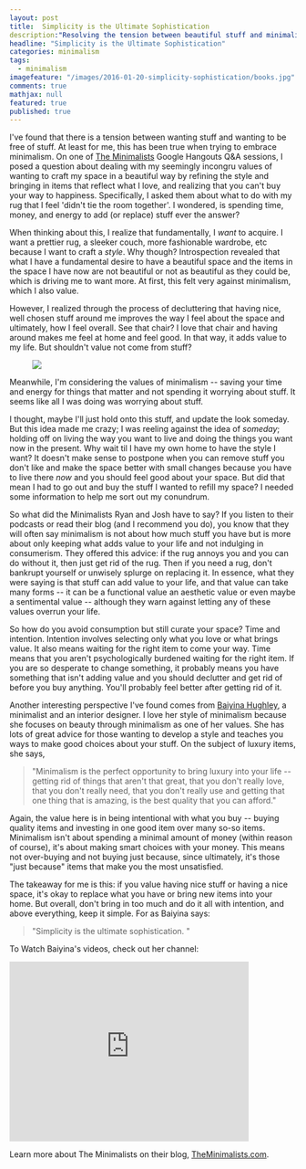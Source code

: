 ```yaml
---
layout: post
title:  Simplicity is the Ultimate Sophistication
description:"Resolving the tension between beautiful stuff and minimalism":
headline: "Simplicity is the Ultimate Sophistication"
categories: minimalism
tags: 
  - minimalism
imagefeature: "/images/2016-01-20-simplicity-sophistication/books.jpg"
comments: true
mathjax: null
featured: true
published: true
---
```


I've found that there is a tension between wanting stuff and wanting to be free of stuff. At least for me, this has been true when trying to embrace minimalism. On one of [The Minimalists](http://www.theminimalists.com) Google Hangouts Q&A sessions, I posed a question about dealing with my seemingly incongru values of wanting to craft my space in a beautiful way by refining the style and bringing in items that reflect what I love, and realizing that you can't buy your way to happiness. Specifically, I asked them about what to do with my rug that I feel 'didn't tie the room together'. I wondered, is spending time, money, and energy to add (or replace) stuff ever the answer?

When thinking about this, I realize that fundamentally, I *want* to acquire. I want a prettier rug, a sleeker couch, more fashionable wardrobe, etc because I want to craft a *style*. Why though? Introspection revealed that what I have a fundamental desire to  have a beautiful space and the items in the space I have now are not beautiful or not as beautiful as they could be, which is driving me to want more. At first, this felt very against minimalism, which I also value.

However, I realized through the process of decluttering that having nice, well chosen stuff around me improves the way I feel about the space and ultimately, how I feel overall. See that chair? I love that chair and having around makes me feel at home and feel good. In that way, it adds value to my life. But shouldn't value not come from stuff?

<figure>
	<a href="{{ site.url }}/images/2016-01-20-simplicity-sophistication/chair.jpg"><img src="{{ site.url }}/images/2016-01-20-simplicity-sophistication/chair.jpg"></a>
</figure>


Meanwhile, I'm considering the values of minimalism -- saving your time and energy for things that matter and not spending it worrying about stuff. It seems like all I was doing was worrying about stuff. 

I thought, maybe I'll just hold onto this stuff, and update the look someday. But this idea made me crazy; I was reeling against the idea of *someday*; holding off on living the way you want to live and doing the things you want now in the present. Why wait til I have my own home to have the style I want? It doesn't make sense to postpone when you can remove stuff you don't like and make the space better with small changes because you have to live there *now* and you should feel good about your space. But did that mean I had to go out and buy the stuff I wanted to refill my space? I needed some information to help me sort out my conundrum.

So what did the Minimalists Ryan and Josh have to say? If you listen to their podcasts or read their blog (and I recommend you do), you know that they will often say minimalism is not about how much stuff you have but is more about only keeping what adds value to your life and not indulging in consumerism. They offered this advice: if the rug annoys you and you can do without it, then just get rid of the rug. Then if you need a rug, don't bankrupt yourself or unwisely splurge on replacing it. In essence, what they were saying is that stuff can add value to your life, and that value can take many forms -- it can be a functional value an aesthetic value or even maybe a sentimental value -- although they warn against letting any of these values overrun your life.

So how do you avoid consumption but still curate your space? Time and intention. Intention involves selecting only what you love or what brings value. It also means waiting for the right item to come your way. Time means that you aren't psychologically burdened waiting for the right item. If you are so desperate to change something, it probably means you have something that isn't adding value and you should declutter and get rid of before you buy anything. You'll probably feel better after getting rid of it.

Another interesting perspective I've found comes from [Baiyina Hughley](http://www.baiyina.com), a minimalist and an interior designer. I love her style of minimalism because she focuses on beauty through minimalism as one of her values. She has lots of great advice for those wanting to develop a style and teaches you ways to make good choices about your stuff. On the subject of luxury items, she says, 

> "Minimalism is the perfect opportunity to bring luxury into your life -- getting rid of things that aren't that great, that you don't really love, that you don't really need, that you don't really use and getting that one thing that is amazing, is the best quality that you can afford." 

Again, the value here is in being intentional with what you buy -- buying quality items and investing in one good item over many so-so items. Minimalism isn't about spending a minimal amount of money (within reason of course), it's about making smart choices with your money. This means not over-buying and not buying just because, since ultimately, it's those "just because" items that make you the most unsatisfied. 

The takeaway for me is this: if you value having nice stuff or having a nice space, it's okay to replace what you have or bring new items into your home. But overall, don't bring in too much and do it all with intention, and above everything, keep it simple. For as Baiyina says: 

> "Simplicity is the ultimate sophistication. "

To Watch Baiyina's videos, check out her channel:
<iframe width="420" height="315" src="https://www.youtube.com/embed/HvLp7QfABtI" frameborder="0" allowfullscreen></iframe>
<br>

Learn more about The Minimalists on their blog, [TheMinimalists.com](http://www.theminimalists.com).
